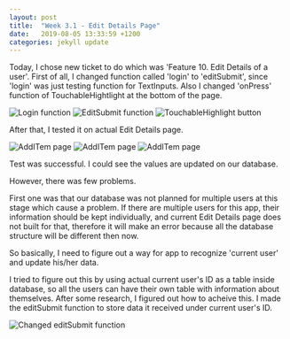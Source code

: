 ```yaml
---
layout: post
title:  "Week 3.1 - Edit Details Page"
date:   2019-08-05 13:33:59 +1200
categories: jekyll update
---
```


Today, I chose new ticket to do which was 'Feature 10. Edit Details of a user'.
First of all, I changed function called 'login' to 'editSubmit', since 'login' was just testing function for TextInputs.
Also I changed 'onPress' function of TouchableHightlight at the bottom of the page.

![Login function](/assets/img/Week_3_1_1.JPG)
![EditSubmit function](/assets/img/Week_3_1_2.JPG)
![TouchableHighlight button](/assets/img/Week_3_1_3.JPG)

After that, I tested it on actual Edit Details page.

![AddITem page](/assets/img/Week_3_1_4.jpg)
![AddITem page](/assets/img/Week_3_1_5.jpg)
![AddITem page](/assets/img/Week_3_1_6.jpg)

Test was successful. I could see the values are updated on our database.

However, there was few problems.

First one was that our database was not planned for multiple users at this stage which cause a problem.
If there are multiple users for this app, their information should be kept individually, and current Edit Details page does not built for that, therefore it will make an error because all the database structure will be different then now.

So basically, I need to figure out a way for app to recognize 'current user' and update his/her data.

I tried to figure out this by using actual current user's ID as a table inside database, so all the users can have their own table with information about themselves.
After some research, I figured out how to acheive this. I made the editSubmit function to store data it received under current user's ID.

![Changed editSubmit function](/assets/img/Week_3_1_7.JPG)